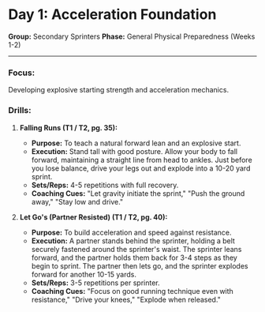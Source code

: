 # Day 1: Acceleration Foundation

**Group:** Secondary Sprinters
**Phase:** General Physical Preparedness (Weeks 1-2)

---

### Focus:
Developing explosive starting strength and acceleration mechanics.

### Drills:

1.  **Falling Runs (T1 / T2, pg. 35):**
    *   **Purpose:** To teach a natural forward lean and an explosive start.
    *   **Execution:** Stand tall with good posture. Allow your body to fall forward, maintaining a straight line from head to ankles. Just before you lose balance, drive your legs out and explode into a 10-20 yard sprint.
    *   **Sets/Reps:** 4-5 repetitions with full recovery.
    *   **Coaching Cues:** "Let gravity initiate the sprint," "Push the ground away," "Stay low and drive."

2.  **Let Go's (Partner Resisted) (T1 / T2, pg. 40):**
    *   **Purpose:** To build acceleration and speed against resistance.
    *   **Execution:** A partner stands behind the sprinter, holding a belt securely fastened around the sprinter's waist. The sprinter leans forward, and the partner holds them back for 3-4 steps as they begin to sprint. The partner then lets go, and the sprinter explodes forward for another 10-15 yards.
    *   **Sets/Reps:** 3-5 repetitions per sprinter.
    *   **Coaching Cues:** "Focus on good running technique even with resistance," "Drive your knees," "Explode when released."
